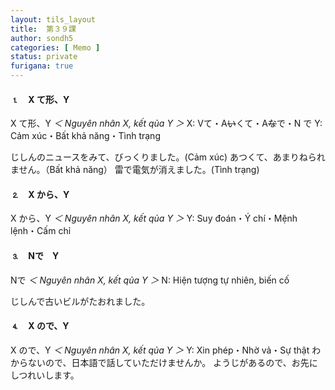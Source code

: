 ```yaml
---
layout: tils_layout
title:  第３９課
author: sondh5
categories: [ Memo ]
status: private
furigana: true
---
```


#### ⒈　X て形、Y
<ct>X て形、Y</ct>
*＜ Nguyên nhân X, kết qủa Y ＞*
X: Vて・A<del>い</del>くて・A<del>な</del>で・N で
Y: Cảm xúc・Bất khả năng・Tình trạng

じしんのニュースをみて、びっくりました。(Cảm xúc)
あつくて、あまりねられません。（Bất khả năng）
雷で電気が消えました。(Tình trạng)


#### ⒉　X から、Y
<ct>X から、Y</ct>
*＜ Nguyên nhân X, kết qủa Y ＞*
Y: Suy đoán・Ý chí・Mệnh lệnh・Cấm chỉ

#### ⒊　Nで　Y
<ct>Nで</ct>
*＜ Nguyên nhân X, kết qủa Y ＞*
N: Hiện tượng tự nhiên, biến cố

じしんで古いビルがたおれました。

#### ⒋　X ので、Y
<ct>X ので、Y</ct>
*＜ Nguyên nhân X, kết qủa Y ＞*
Y: Xin phép・Nhờ vả・Sự thật
わからないので、日本語で話していただけませんか。
ようじがあるので、お先にしつれいします。
